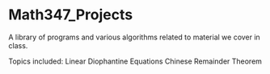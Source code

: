 # Math347_Projects
A library of programs and various algorithms related to material we cover in class. 

Topics included:
  Linear Diophantine Equations
  Chinese Remainder Theorem
